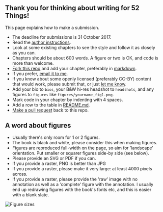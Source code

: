 ## Thank you for thinking about writing for 52 Things!

This page explains how to make a submission.

- The deadline for submissions is 31 October 2017.
- Read the [author instructions](https://www.agilelibre.com/authors).
- Look at some existing chapters to see the style and follow it as closely as you can.
- Chapters should be about 600 words. A figure or two is OK, and code is more than welcome.
- [Fork this repo](https://help.github.com/articles/fork-a-repo/) and add your chapter, preferably in [markdown](https://daringfireball.net/projects/markdown/). 
- If you prefer, [email it to me](mailto:matt@agilescientific.com).
- If you know about some openly licensed (preferably CC-BY) content that would work, please submit that, or just [let me know](mailto:matt@agilescientific.com).
- Add your bio to `bios`, your B&W hi-res headshot to `headshots`, and any figures to `figures` like `figures/yourname_fig1.png`.
- Mark code in your chapter by indenting with 4 spaces.
- Add a row to the table in [README.md](README.md).
- [Make a pull request](https://help.github.com/articles/about-pull-requests/) back to this repo.

## A word about figures

- Usually there's only room for 1 or 2 figures.
- The book is black and white, please consider this when making figures.
- Figures are reproduced full-width on the page, so aim for 'landscape' orientation. Put smaller or squarer figures side-by side (see below).
- Please provide an SVG or PDF if you can.
- If you provide a raster, PNG is better than JPG
- If you provide a raster, please make it very large: at least 4000 pixels across.
- If you provide a raster, please provide the 'raw' image with no annotation as well as a 'complete' figure with the annotation. I usually end up redrawing figures with the book's fonts etc, and this is easier with a blank slate.

![Figure sizes](https://www.dropbox.com/s/uvzd2pwxnr0zjz0/52T_figures.png?raw=1)
